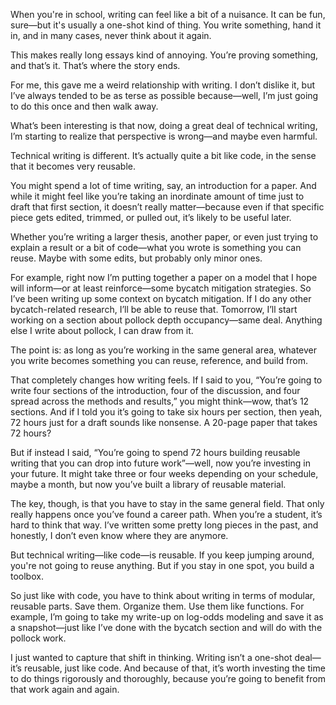When you're in school, writing can feel like a bit of a nuisance. It can be fun, sure—but it's usually a one-shot kind of thing. You write something, hand it in, and in many cases, never think about it again.

This makes really long essays kind of annoying. You’re proving something, and that’s it. That’s where the story ends.

For me, this gave me a weird relationship with writing. I don’t dislike it, but I’ve always tended to be as terse as possible because—well, I’m just going to do this once and then walk away.

What’s been interesting is that now, doing a great deal of technical writing, I’m starting to realize that perspective is wrong—and maybe even harmful.

Technical writing is different. It’s actually quite a bit like code, in the sense that it becomes very reusable.

You might spend a lot of time writing, say, an introduction for a paper. And while it might feel like you’re taking an inordinate amount of time just to draft that first section, it doesn’t really matter—because even if that specific piece gets edited, trimmed, or pulled out, it’s likely to be useful later.

Whether you’re writing a larger thesis, another paper, or even just trying to explain a result or a bit of code—what you wrote is something you can reuse. Maybe with some edits, but probably only minor ones.

For example, right now I’m putting together a paper on a model that I hope will inform—or at least reinforce—some bycatch mitigation strategies. So I’ve been writing up some context on bycatch mitigation. If I do any other bycatch-related research, I’ll be able to reuse that. Tomorrow, I’ll start working on a section about pollock depth occupancy—same deal. Anything else I write about pollock, I can draw from it.

The point is: as long as you’re working in the same general area, whatever you write becomes something you can reuse, reference, and build from.

That completely changes how writing feels. If I said to you, “You’re going to write four sections of the introduction, four of the discussion, and four spread across the methods and results,” you might think—wow, that’s 12 sections. And if I told you it’s going to take six hours per section, then yeah, 72 hours just for a draft sounds like nonsense. A 20-page paper that takes 72 hours?

But if instead I said, “You’re going to spend 72 hours building reusable writing that you can drop into future work”—well, now you’re investing in your future. It might take three or four weeks depending on your schedule, maybe a month, but now you’ve built a library of reusable material.

The key, though, is that you have to stay in the same general field. That only really happens once you’ve found a career path. When you’re a student, it’s hard to think that way. I’ve written some pretty long pieces in the past, and honestly, I don’t even know where they are anymore.

But technical writing—like code—is reusable. If you keep jumping around, you're not going to reuse anything. But if you stay in one spot, you build a toolbox.

So just like with code, you have to think about writing in terms of modular, reusable parts. Save them. Organize them. Use them like functions. For example, I’m going to take my write-up on log-odds modeling and save it as a snapshot—just like I’ve done with the bycatch section and will do with the pollock work.

I just wanted to capture that shift in thinking. Writing isn’t a one-shot deal—it’s reusable, just like code. And because of that, it’s worth investing the time to do things rigorously and thoroughly, because you’re going to benefit from that work again and again.